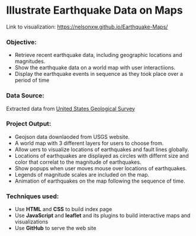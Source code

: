 # Illustrate Earthquake Data on Maps

Link to visualization: https://nelsonxw.github.io/Earthquake-Maps/
### Objective:
+ Retrieve recent earthquake data, including geographic locations and magnitudes.
+ Show the earthquake data on a world map with user interactiions.
+ Display the earthquake events in sequence as they took place over a period of time

### Data Source:
Extracted data from [United States Geological Survey](https://earthquake.usgs.gov/earthquakes/feed/v1.0/geojson.php) 


### Project Output:


+ Geojson data downlaoded from USGS website.
+ A world map with 3 different layers for users to choose from.
+ Allow uers to visualize locations of earthquakes and fault lines globally.
+ Locations of earthquakes are displayed as circles with differnt size and color that correlat to the magnitude of earthquakes.
+ Show popups when user moves mouse over locations of earthquakes.
+ Legends of magnitude scales are included on the map.
+ Animation of earthquakes on the map following the sequence of time.


### Techniques used:
+ Use **HTML** and **CSS** to build index page
+ Use **JavaScript** and **leaflet** and its plugins to build interactive maps and visualizations
+ Use **GitHub** to serve the web site
